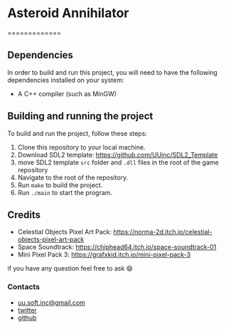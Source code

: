 # Asteroid Annihilator

=============

## Dependencies

In order to build and run this project, you will need to have the following dependencies installed on your system:

-   A C++ compiler (such as MinGW)

## Building and running the project

To build and run the project, follow these steps:

1.  Clone this repository to your local machine.
2.  Download SDL2 template: https://github.com/UUinc/SDL2_Template
3.  move SDL2 template `src` folder and `.dll` files in the root of the game repository
4.  Navigate to the root of the repository.
5.  Run `make` to build the project.
6.  Run `./main` to start the program.

## Credits

-   Celestial Objects Pixel Art Pack: https://norma-2d.itch.io/celestial-objects-pixel-art-pack
-   Space Soundtrack: https://chiphead64.itch.io/space-soundtrack-01
-   Mini Pixel Pack 3: https://grafxkid.itch.io/mini-pixel-pack-3

if you have any question feel free to ask :smile:

### Contacts

-   uu.soft.inc@gmail.com
-   [twitter](https://twitter.com/yahya_lz)
-   [github](https://github.com/UUinc)
